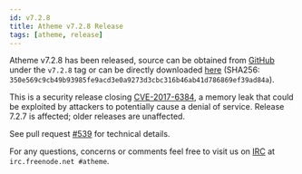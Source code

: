 ```yaml
---
id: v7.2.8
title: Atheme v7.2.8 Release
tags: [atheme, release]
---
```


Atheme v7.2.8 has been released, source can be obtained from [GitHub](https://github.com/atheme/atheme) under the `v7.2.8` tag or can be directly downloaded [here](https://github.com/atheme/atheme/releases/download/v7.2.8/atheme-7.2.8.tar.bz2) (SHA256: `350e569c9cb49b93985fe9acd3e0a9273d3cbc316b46ab41d786869ef39ad84a`).

<!--truncate-->

This is a security release closing [CVE-2017-6384](http://cve.mitre.org/cgi-bin/cvename.cgi?name=2017-6384), a memory leak that could be exploited by attackers to potentially cause a denial of service. Release 7.2.7 is affected; older releases are unaffected.

See pull request [#539](https://github.com/atheme/atheme/pull/539) for technical details.

For any questions, concerns or comments feel free to visit us on [IRC](ircs://irc.freenode.net/#atheme) at `irc.freenode.net #atheme`.
